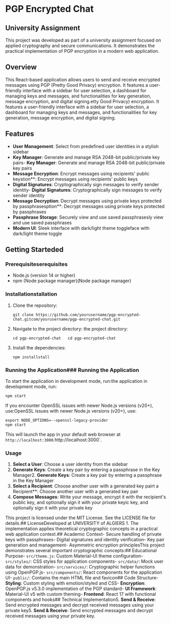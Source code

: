 # PGP Encrypted Chat

## University  Assignment
This project was developed as part of a university assignment focused on applied cryptography and secure communications. It demonstrates the practical implementation of PGP encryption in a modern web application.

## Overview
This React-based application allows users to send and receive encrypted messages using PGP (Pretty Good Privacy) encryption. It features a user-friendly interface with a sidebar for user selection, a dashboard for managing keys and messages, and functionalities for key generation, message encryption, and digital signing.etty Good Privacy) encryption. It features a user-friendly interface with a sidebar for user selection, a dashboard for managing keys and messages, and functionalities for key generation, message encryption, and digital signing.

## Features
- **User Management**: Select from predefined user identities in a stylish sidebar
- **Key Manager**: Generate and manage RSA 2048-bit public/private key pairs- **Key Manager**: Generate and manage RSA 2048-bit public/private key pairs
- **Message Encryption**: Encrypt messages using recipients' public keystion**: Encrypt messages using recipients' public keys
- **Digital Signatures**: Cryptographically sign messages to verify sender identity- **Digital Signatures**: Cryptographically sign messages to verify sender identity
- **Message Decryption**: Decrypt messages using private keys protected by passphrasesption**: Decrypt messages using private keys protected by passphrases
- **Passphrase Storage**: Securely view and use saved passphrasesly view and use saved passphrases
- **Modern UI**: Sleek interface with dark/light theme toggleface with dark/light theme toggle

## Getting Starteded

### Prerequisiteserequisites
- Node.js (version 14 or higher)
- npm (Node package manager)(Node package manager)

### Installationstallation
1. Clone the repository:
   ```
   git clone https://github.com/yourusername/pgp-encrypted-chat.gitcom/yourusername/pgp-encrypted-chat.git
   ```
2. Navigate to the project directory: the project directory:
   ```
   cd pgp-encrypted-chat   cd pgp-encrypted-chat
   ```
3. Install the dependencies:
   ``````
   npm installstall
   ``````

### Running the Application### Running the Application
To start the application in development mode, run:the application in development mode, run:
```
npm start
```

If you encounter OpenSSL issues with newer Node.js versions (v20+), use:OpenSSL issues with newer Node.js versions (v20+), use:
```
export NODE_OPTIONS=--openssl-legacy-provider
npm start
```

This will launch the app in your default web browser at `http://localhost:3000`.http://localhost:3000`.

### Usage
1. **Select a User**: Choose a user identity from the sidebar
2. **Generate Keys**: Create a key pair by entering a passphrase in the Key Manager2. **Generate Keys**: Create a key pair by entering a passphrase in the Key Manager
3. **Select a Recipient**: Choose another user with a generated key pairt a Recipient**: Choose another user with a generated key pair
4. **Compose Messages**: Write your message, encrypt it with the recipient's public key, and optionally sign it with your private keyic key, and optionally sign it with your private key






This project is licensed under the MIT License. See the LICENSE file for details.## LicenseDeveloped at UNIVERSITY of ALGIERS 1. The implementation applies theoretical cryptographic concepts in a practical web application context.## Academic Context- Secure handling of private keys with passphrases- Digital signatures and identity verification- Key pair generation and management- Asymmetric encryption principlesThis project demonstrates several important cryptographic concepts:## Educational Purpose- `src/theme.js`: Custom Material-UI theme configuration- `src/styles/`: CSS styles for application components- `src/data/`: Mock user data for demonstration- `src/services/`: Cryptographic helper functions using OpenPGP.js- `src/components/`: React components for the application UI- `public/`: Contains the main HTML file and favicon## Code Structure- **Styling**: Custom styling with emotion/styled and CSS- **Encryption**: OpenPGP.js v5.3.0 implementation of the PGP standard- **UI Framework**: Material-UI v5 with custom theming- **Frontend**: React 17 with functional components and hooks## Technical Implementation5. **Send & Receive**: Send encrypted messages and decrypt received messages using your private key5. **Send & Receive**: Send encrypted messages and decrypt received messages using your private key.


